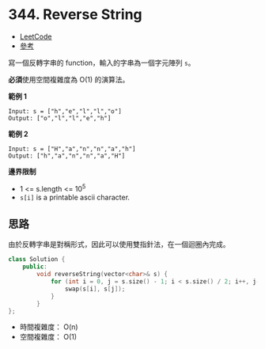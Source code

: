 # 344. Reverse String

- [LeetCode](https://leetcode.com/problems/reverse-string/)
- [參考](https://github.com/youngyangyang04/leetcode-master/blob/master/problems/0344.%E5%8F%8D%E8%BD%AC%E5%AD%97%E7%AC%A6%E4%B8%B2.md)

寫一個反轉字串的 function，輸入的字串為一個字元陣列 `s`。

**必須**使用空間複雜度為 O(1) 的演算法。

**範例 1**
```
Input: s = ["h","e","l","l","o"]
Output: ["o","l","l","e","h"]
```

**範例 2**
```
Input: s = ["H","a","n","n","a","h"]
Output: ["h","a","n","n","a","H"]
```

**邊界限制**
- 1 <= s.length <= 10<sup>5</sup>
- `s[i]` is a printable ascii character.


## 思路

由於反轉字串是對稱形式，因此可以使用雙指針法，在一個迴圈內完成。

```cpp
class Solution {
    public:
        void reverseString(vector<char>& s) {
            for (int i = 0, j = s.size() - 1; i < s.size() / 2; i++, j--) {
                swap(s[i], s[j]);
            }
        }
};
```

- 時間複雜度： O(n)
- 空間複雜度： O(1)


